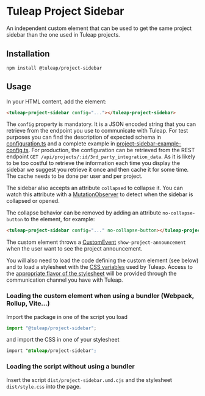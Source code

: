 # Tuleap Project Sidebar

An independent custom element that can be used to get the same project sidebar than the one used in Tuleap projects.

## Installation

```
npm install @tuleap/project-sidebar
```

## Usage

In your HTML content, add the element:

```html
<tuleap-project-sidebar config="..."></tuleap-project-sidebar>
```

The `config` property is mandatory. It is a JSON encoded string that you can retrieve from the endpoint you use to
communicate with Tuleap. For test purposes you can find the description of expected schema in
[configuration.ts](https://tuleap.net/plugins/git/tuleap/tuleap/stable?a=blob&hb=refs%2Fheads%2Fmaster&f=src%2Fscripts%2Flib%2Fproject-sidebar-internal%2Fsrc%2Fconfiguration.ts)
and a complete example in
[project-sidebar-example-config.ts](https://tuleap.net/plugins/git/tuleap/tuleap/stable?a=blob&hb=refs%2Fheads%2Fmaster&f=src%2Fscripts%2Flib%2Fproject-sidebar-internal%2Fsrc%2Fproject-sidebar-example-config.ts).
For production, the configuration can be retrieved from the REST endpoint `GET /api/projects/:id/3rd_party_integration_data`.
As it is likely to be too costful to retrieve the information each time you display the sidebar we suggest you retrieve
it once and then cache it for some time. The cache needs to be done per user and per project.

The sidebar also accepts an attribute `collapsed` to collapse it. You can watch this attribute with a
[MutationObserver](https://developer.mozilla.org/en-US/docs/Web/API/MutationObserver) to detect when the sidebar is
collapsed or opened.

The collapse behavior can be removed by adding an attribute `no-collapse-button` to the element, for example:
```html
<tuleap-project-sidebar config="..." no-collapse-button></tuleap-project-sidebar>
```

The custom element throws a [CustomEvent](https://developer.mozilla.org/en-US/docs/Web/API/CustomEvent/CustomEvent)
`show-project-announcement` when the user want to see the project announcement.

You will also need to load the code defining the custom element (see below) and to load a stylesheet with the [CSS
variables](https://developer.mozilla.org/en-US/docs/Web/CSS/Using_CSS_custom_properties) used by Tuleap. Access to the
[appropriate flavor of the stylesheet](https://tuleap.net/plugins/git/tuleap/tuleap/stable?a=blob&hb=refs%2Fheads%2Fmaster&f=src%2Fthemes%2Ftlp%2Fsrc%2Fscss%2Fcomponents%2F_css-var-root.scss)
will be provided through the communication channel you have with Tuleap.

### Loading the custom element when using a bundler (Webpack, Rollup, Vite…)

Import the package in one of the script you load

```js
import "@tuleap/project-sidebar";
```

and import the CSS in one of your stylesheet
```css
import "@tuleap/project-sidebar";
```

### Loading the script without using a bundler

Insert the script `dist/project-sidebar.umd.cjs` and the stylesheet `dist/style.css` into the page.